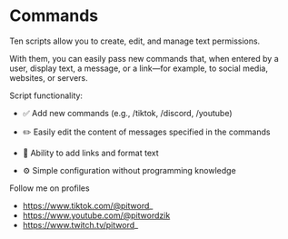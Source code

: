 # Commands
Ten scripts allow you to create, edit, and manage text permissions.

With them, you can easily pass new commands that, when entered by a user, display text, a message, or a link—for example, to social media, websites, or servers.

Script functionality:

- ✅ Add new commands (e.g., /tiktok, /discord, /youtube)

- ✏️ Easily edit the content of messages specified in the commands

- 🔗 Ability to add links and format text

- ⚙️ Simple configuration without programming knowledge

Follow me on profiles
- https://www.tiktok.com/@pitword_
- https://www.youtube.com/@pitwordzik
- https://www.twitch.tv/pitword_
